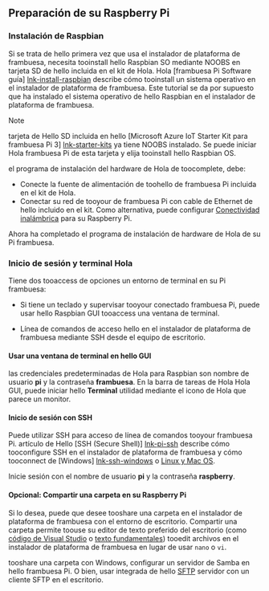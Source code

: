 ## <a name="prepare-your-raspberry-pi"></a>Preparación de su Raspberry Pi

### <a name="install-raspbian"></a>Instalación de Raspbian

Si se trata de hello primera vez que usa el instalador de plataforma de frambuesa, necesita tooinstall hello Raspbian SO mediante NOOBS en tarjeta SD de hello incluida en el kit de Hola. Hola [frambuesa Pi Software guía] [ lnk-install-raspbian] describe cómo tooinstall un sistema operativo en el instalador de plataforma de frambuesa. Este tutorial se da por supuesto que ha instalado el sistema operativo de hello Raspbian en el instalador de plataforma de frambuesa.

> [!NOTE]
> tarjeta de Hello SD incluida en hello [Microsoft Azure IoT Starter Kit para frambuesa Pi 3] [ lnk-starter-kits] ya tiene NOOBS instalado. Se puede iniciar Hola frambuesa Pi de esta tarjeta y elija tooinstall hello Raspbian OS.

el programa de instalación del hardware de Hola de toocomplete, debe:

- Conecte la fuente de alimentación de toohello de frambuesa Pi incluida en el kit de Hola.
- Conectar su red de tooyour de frambuesa Pi con cable de Ethernet de hello incluido en el kit. Como alternativa, puede configurar [Conectividad inalámbrica][lnk-pi-wireless] para su Raspberry Pi.

Ahora ha completado el programa de instalación de hardware de Hola de su Pi frambuesa.

### <a name="sign-in-and-access-hello-terminal"></a>Inicio de sesión y terminal Hola

Tiene dos tooaccess de opciones un entorno de terminal en su Pi frambuesa:

- Si tiene un teclado y supervisar tooyour conectado frambuesa Pi, puede usar hello Raspbian GUI tooaccess una ventana de terminal.

- Línea de comandos de acceso hello en el instalador de plataforma de frambuesa mediante SSH desde el equipo de escritorio.

#### <a name="use-a-terminal-window-in-hello-gui"></a>Usar una ventana de terminal en hello GUI

las credenciales predeterminadas de Hola para Raspbian son nombre de usuario **pi** y la contraseña **frambuesa**. En la barra de tareas de Hola Hola GUI, puede iniciar hello **Terminal** utilidad mediante el icono de Hola que parece un monitor.

#### <a name="sign-in-with-ssh"></a>Inicio de sesión con SSH

Puede utilizar SSH para acceso de línea de comandos tooyour frambuesa Pi. artículo de Hello [SSH (Secure Shell)] [ lnk-pi-ssh] describe cómo tooconfigure SSH en el instalador de plataforma de frambuesa y cómo tooconnect de [Windows] [ lnk-ssh-windows] o [Linux y Mac OS][lnk-ssh-linux].

Inicie sesión con el nombre de usuario **pi** y la contraseña **raspberry**.

#### <a name="optional-share-a-folder-on-your-raspberry-pi"></a>Opcional: Compartir una carpeta en su Raspberry Pi

Si lo desea, puede que desee tooshare una carpeta en el instalador de plataforma de frambuesa con el entorno de escritorio. Compartir una carpeta permite toouse su editor de texto preferido del escritorio (como [código de Visual Studio](https://code.visualstudio.com/) o [texto fundamentales](http://www.sublimetext.com/)) tooedit archivos en el instalador de plataforma de frambuesa en lugar de usar `nano` o `vi`.

tooshare una carpeta con Windows, configurar un servidor de Samba en hello frambuesa Pi. O bien, usar integrada de hello [SFTP](https://www.raspberrypi.org/documentation/remote-access/) servidor con un cliente SFTP en el escritorio.

[lnk-install-raspbian]: https://www.raspberrypi.org/learning/software-guide/quickstart/
[lnk-pi-wireless]: https://www.raspberrypi.org/documentation/configuration/wireless/README.md
[lnk-pi-ssh]: https://www.raspberrypi.org/documentation/remote-access/ssh/README.md
[lnk-ssh-windows]: https://www.raspberrypi.org/documentation/remote-access/ssh/windows.md
[lnk-ssh-linux]: https://www.raspberrypi.org/documentation/remote-access/ssh/unix.md
[lnk-starter-kits]: https://azure.microsoft.com/develop/iot/starter-kits/